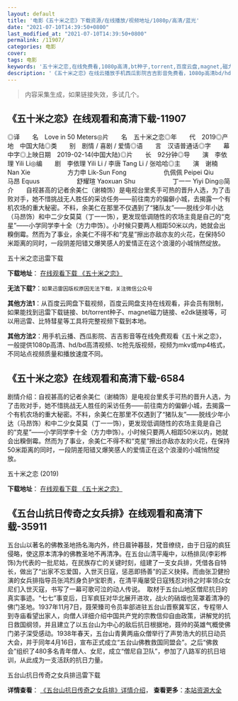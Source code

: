 ```yaml
---
layout: default
title: '电影《五十米之恋》下载资源/在线播放/视频地址/1080p/高清/蓝光'
date: "2021-07-10T14:39:50+0800"
last_modified_at: "2021-07-10T14:39:50+0800"
permalink: /11907/
categories: 电影
cover:
tags: 电影
keywords: '五十米之恋,在线免费看,1080p高清,bt种子,torrent,百度云盘,magnet,磁力链,迅雷下载资源'
description: '《五十米之恋》在线云播放手机西瓜影院吉吉影音免费看，1080p高清bd/hd未删减完整版和tc抢先枪版，mkv/mp4格式，附带bt/torrent种子、magnet/磁力链、百度云盘、网盘资源迅雷下载链接'
---
```


>内容采集生成，如果链接失效，多试几个。


## 《五十米之恋》在线观看和高清下载-11907

◎译　　名　Love in 50 Meters◎片　　名　五十米之恋◎年　　代　2019◎产　　地　中国大陆◎类　　别　剧情 / 喜剧 / 爱情◎语　　言　汉语普通话◎字　　幕　中字◎上映日期　2019-02-14(中国大陆)◎片　　长　92分钟◎导　　演　李依理 Yili Li◎编　　剧　李依理 Yili Li / 李唐 Tang Li / 张哈哈◎主　　演　谢楠 Nan Xie　　　　　　方力申 Lik-Sun Fong　　　　　　仇佩佩 Peipei Qiu　　　　　　马昂 Equus　　　　　　舒耀瑄 Yaoxuan Shu　　　　　　丁一一 Yiyi Ding◎简　　介　　自视甚高的记者余美仁（谢楠饰）是电视台里炙手可热的晋升人选，为了击败对手，她不惜挑战无人胜任的采访任务——前往南方的偏僻小城，去揭露一个有机农场的重大秘密。不料，余美仁在那里不仅遇到了“猪队友”——脱线少年小达（马昂饰）和中二少女莫莫（丁一一饰），更发现低调随性的农场主竟是自己的“克星”——小学同学李十全（方力申饰）。小时候只要两人相距50米以内，她就会出糗倒霉。然而为了事业，余美仁不得不和“克星”擦出亦敌亦友的火花，在保持50米距离的同时，一段阴差阳错又爆笑感人的爱情正在这个浪漫的小城悄然绽放。


五十米之恋迅雷下载

**下载地址**： [在线观看下载 《五十米之恋》](https://www.993dy.com//vod-detail-id-34656.html) 


**无法下载?**：`如果迅雷因版权原因无法下载，关注微信公众号 `

**其他方法1**：从百度云网盘下载视频，百度云网盘支持在线观看，非会员有限制，如果能找到迅雷下载链接、bt/torrent种子、magnet磁力链接、e2dk链接等，可以用迅雷、比特彗星等工具将完整视频下载到本地。

**其他方法2**：用手机云播、西瓜影院、吉吉影音等在线免费观看《五十米之恋》，一般提供1080p高清、hd/bd高清视频、tc抢先版视频，视频为mkv或mp4格式，不同站点视频质量和播放速度不同。


## 《五十米之恋》在线观看和高清下载-6584

剧情介绍：自视甚高的记者余美仁（谢楠饰）是电视台里炙手可热的晋升人选，为了击败对手，她不惜挑战无人胜任的采访任务——前往南方的偏僻小城，去揭露一个有机农场的重大秘密。不料，余美仁在那里不仅遇到了“猪队友”——脱线少年小达（马昂饰）和中二少女莫莫（丁一一饰），更发现低调随性的农场主竟是自己的“克星”——小学同学李十全（方力申饰）。小时候只要两人相距50米以内，她就会出糗倒霉。然而为了事业，余美仁不得不和“克星”擦出亦敌亦友的火花，在保持50米距离的同时，一段阴差阳错又爆笑感人的爱情正在这个浪漫的小城悄然绽放。


五十米之恋 (2019)

**下载地址**： [在线观看下载 《五十米之恋》](https://www.btbtdy.me/btdy/dy14680.html) 


## 《五台山抗日传奇之女兵排》在线观看和高清下载-35911

五台山以著名的佛教圣地扬名海内外，终日晨钟暮鼓，梵音缭绕，由于日寇的疯狂侵略，使这原本清净的佛教圣地不再清净。在五台山清平庵中，以杨排凤(李彩桦饰)为代表的一批尼姑，在民族存亡的关键时刻，组建了一支女兵排，凭借各自特长，做出了“出家不忘爱国，入世灭日寇，惩恶即扬善”的正义抉择。而由张卫健扮演的女兵排指导员张鸿烈身负护宝职责，在清平庵屡受日寇残忍对待之时率领众女尼们入世灭寇，书写了一幕可歌可泣的动人传说。　取材于五台山地区僧尼抗日的真实事迹。“七七”事变后，日军疯狂对华北展开进攻，战火的硝烟也笼罩着清净的佛门圣地。1937年11月7日，聂荣臻司令员率部进驻五台山晋察冀军区，专程带人到寺庙看望出家人，向僧人详细介绍中国共产党的宗教信仰自由政策，讲解党的抗日救国纲领，并且建立了以五台山为中心的敌后抗日根据地，聂帅的英雄气概使佛门弟子深受感动。1938年春天，五台山青黄两庙众僧举行了声势浩大的抗日动员大会，并于同年4月16日，宣布正式成立“五台山佛教救国同盟会”。之后“佛救会”组织了480多名青年僧人、女尼，成立“僧尼自卫队”，参加了八路军的抗日培训，从此成为一支活跃的抗日力量。


五台山抗日传奇之女兵排迅雷下载

**详情查看**： [《五台山抗日传奇之女兵排》详情介绍](/movie/35911/)， **查看更多**：[本站资源大全](/movie/t/all/)

